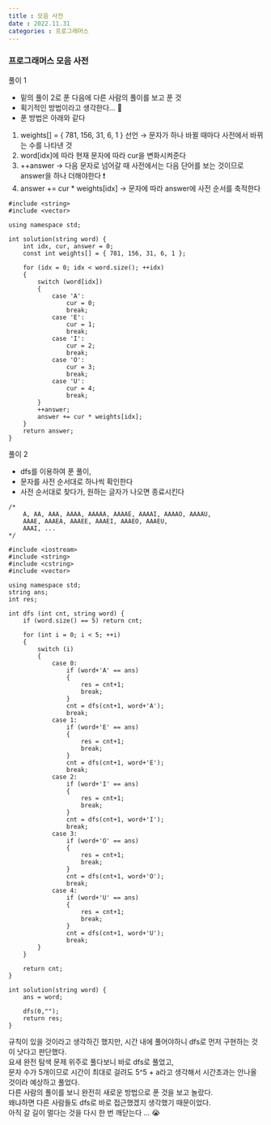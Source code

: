 ```yaml
---
title : 모음 사전
date : 2022.11.31
categories : 프로그래머스
---
```


### 프로그래머스 모음 사전

  
풀이 1 

- 밑의 풀이 2로 푼 다음에 다른 사람의 풀이를 보고 푼 것
- 획기적인 방법이라고 생각한다... 👏
- 푼 방법은 아래와 같다

1. weights[] = { 781, 156, 31, 6, 1 } 선언 → 문자가 하나 바뀔 때마다 사전에서 바뀌는 수를 나타낸 것
2. word[idx]에 따라 현재 문자에 따라 cur을 변화시켜준다
3. ++answer → 다음 문자로 넘어갈 때 사전에서는 다음 단어를 보는 것이므로 answer을 하나 더해야한다 ❗️
4. answer += cur * weights[idx] → 문자에 따라 answer에 사전 순서를 축적한다

```
#include <string>
#include <vector>

using namespace std;

int solution(string word) {
    int idx, cur, answer = 0;
    const int weights[] = { 781, 156, 31, 6, 1 };
    
    for (idx = 0; idx < word.size(); ++idx) 
    {
        switch (word[idx])
        {
            case 'A':
                cur = 0;
                break;
            case 'E':
                cur = 1;
                break;
            case 'I':
                cur = 2;
                break;
            case 'O':
                cur = 3;
                break;
            case 'U':
                cur = 4;
                break;
        }
        ++answer;
        answer += cur * weights[idx];
    }
    return answer;
}
```

풀이 2

- dfs를 이용하여 푼 풀이,
- 문자를 사전 순서대로 하나씩 확인한다
- 사전 순서대로 찾다가, 원하는 글자가 나오면 종료시킨다

```
/*
    A, AA, AAA, AAAA, AAAAA, AAAAE, AAAAI, AAAAO, AAAAU,
    AAAE, AAAEA, AAAEE, AAAEI, AAAEO, AAAEU,
    AAAI, ...
*/

#include <iostream>
#include <string>
#include <cstring>
#include <vector>

using namespace std;
string ans;
int res;

int dfs (int cnt, string word) {
    if (word.size() == 5) return cnt;
    
    for (int i = 0; i < 5; ++i) 
    {
        switch (i)
        {
            case 0: 
                if (word+'A' == ans) 
                {
                    res = cnt+1;
                    break;   
                }
                cnt = dfs(cnt+1, word+'A');
                break;
            case 1: 
                if (word+'E' == ans) 
                {
                    res = cnt+1;
                    break;   
                }
                cnt = dfs(cnt+1, word+'E');
                break;
            case 2: 
                if (word+'I' == ans) 
                {
                    res = cnt+1;
                    break;   
                }
                cnt = dfs(cnt+1, word+'I');
                break;
            case 3: 
                if (word+'O' == ans) 
                {
                    res = cnt+1;
                    break;   
                }
                cnt = dfs(cnt+1, word+'O');
                break;
            case 4: 
                if (word+'U' == ans) 
                {
                    res = cnt+1;
                    break;   
                }
                cnt = dfs(cnt+1, word+'U');
                break;
        }
    }
    
    return cnt;
}

int solution(string word) {
    ans = word;
    
    dfs(0,"");
    return res;
}
```

규칙이 있을 것이라고 생각하긴 했지만, 시간 내에 풀어야하니 dfs로 먼저 구현하는 것이 낫다고 판단했다.   
요새 완전 탐색 문제 위주로 풀다보니 바로 dfs로 풀었고,      
문자 수가 5개이므로 시간이 최대로 걸려도 5^5 + a라고 생각해서 시간초과는 안나올 것이라 예상하고 풀었다.     
다른 사람의 풀이를 보니 완전히 새로운 방법으로 푼 것을 보고 놀랐다.     
왜냐하면 다른 사람들도 dfs로 바로 접근했겠지 생각했기 때문이었다.   
아직 갈 길이 멀다는 것을 다시 한 번 깨닫는다 ... 😭